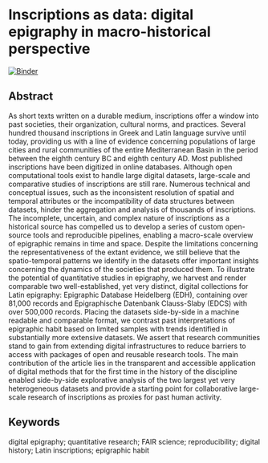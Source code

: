 # Inscriptions as data: digital epigraphy in macro-historical perspective

[![Binder](https://mybinder.org/badge_logo.svg)](https://mybinder.org/v2/gh/jdh-observer/jdh001-WBqfZzfi7nHK/main?filepath=scripts/Digital_epigraphy_cite2c_biblio.ipynb)

## Abstract
As short texts written on a durable medium, inscriptions offer a window into past societies, their organization, cultural norms, and practices. Several hundred thousand inscriptions in Greek and Latin language survive until today, providing us with a line of evidence concerning populations of large cities and rural communities of the entire Mediterranean Basin in the period between the eighth century BC and eighth century AD. Most published inscriptions have been digitized in online databases. Although open computational tools exist to handle large digital datasets, large-scale and comparative studies of inscriptions are still rare. Numerous technical and conceptual issues, such as the inconsistent resolution of spatial and temporal attributes or the incompatibility of data structures between datasets, hinder the aggregation and analysis of thousands of inscriptions. The incomplete, uncertain, and complex nature of inscriptions as a historical source has compelled us to develop a series of custom open-source tools and reproducible pipelines, enabling a macro-scale overview of epigraphic remains in time and space. Despite the limitations concerning the representativeness of the extant evidence, we still believe that the spatio-temporal patterns we identify in the datasets offer important insights concerning the dynamics of the societies that produced them. To illustrate the potential of quantitative studies in epigraphy, we harvest and render comparable two well-established, yet very distinct, digital collections for Latin epigraphy: Epigraphic Database Heidelberg (EDH), containing over 81,000 records and Epigraphische Datenbank Clauss-Slaby (EDCS) with over 500,000 records. Placing the datasets side-by-side in a machine readable and comparable format, we contrast past interpretations of epigraphic habit based on limited samples with trends identified in substantially more extensive datasets. We assert that research communities stand to gain from extending digital infrastructures to reduce barriers to access with packages of open and reusable research tools. The main contribution of the article lies in the transparent and accessible application of digital methods that for the first time in the history of the discipline enabled side-by-side explorative analysis of the two largest yet very heterogeneous datasets and provide a starting point for collaborative large-scale research of inscriptions as proxies for past human activity.

## Keywords
digital epigraphy; quantitative research; FAIR science; reproducibility; digital history; Latin inscriptions; epigraphic habit

